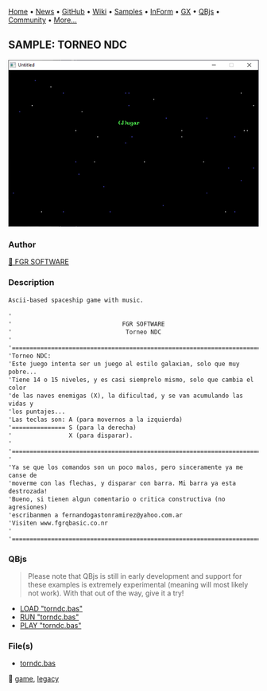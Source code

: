 [Home](https://qb64.com) • [News](../../news.md) • [GitHub](https://github.com/QB64Official/qb64) • [Wiki](https://github.com/QB64Official/qb64/wiki) • [Samples](../../samples.md) • [InForm](../../inform.md) • [GX](../../gx.md) • [QBjs](../../qbjs.md) • [Community](../../community.md) • [More...](../../more.md)

## SAMPLE: TORNEO NDC

![screenshot.png](img/screenshot.png)

### Author

[🐝 FGR SOFTWARE](../fgr-software.md) 

### Description

```text
Ascii-based spaceship game with music.

'
'                               FGR SOFTWARE
'                                Torneo NDC
'
'=============================================================================
'Torneo NDC:
'Este juego intenta ser un juego al estilo galaxian, solo que muy pobre...
'Tiene 14 o 15 niveles, y es casi siemprelo mismo, solo que cambia el color
'de las naves enemigas (X), la dificultad, y se van acumulando las vidas y
'los puntajes...
'Las teclas son: A (para movernos a la izquierda)
'=============== S (para la derecha)
'                X (para disparar).
'
'=============================================================================
'
'Ya se que los comandos son un poco malos, pero sinceramente ya me canse de
'moverme con las flechas, y disparar con barra. Mi barra ya esta destrozada!
'Bueno, si tienen algun comentario o critica constructiva (no agresiones)
'escribanmen a fernandogastonramirez@yahoo.com.ar
'Visiten www.fgrqbasic.co.nr
'
'==============================================================================
```

### QBjs

> Please note that QBjs is still in early development and support for these examples is extremely experimental (meaning will most likely not work). With that out of the way, give it a try!

* [LOAD "torndc.bas"](https://v6p9d9t4.ssl.hwcdn.net/html/6029471/index.html?src=https://qb64.com/samples/torneo-ndc/src/torndc.bas)
* [RUN "torndc.bas"](https://v6p9d9t4.ssl.hwcdn.net/html/6029471/index.html?mode=auto&src=https://qb64.com/samples/torneo-ndc/src/torndc.bas)
* [PLAY "torndc.bas"](https://v6p9d9t4.ssl.hwcdn.net/html/6029471/index.html?mode=play&src=https://qb64.com/samples/torneo-ndc/src/torndc.bas)

### File(s)

* [torndc.bas](src/torndc.bas)

🔗 [game](../game.md), [legacy](../legacy.md)
